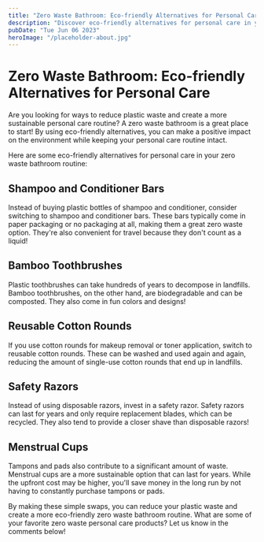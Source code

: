 ```yaml
---
title: "Zero Waste Bathroom: Eco-friendly Alternatives for Personal Care"
description: "Discover eco-friendly alternatives for personal care in your zero waste bathroom routine. Reduce plastic waste with these sustainable solutions."
pubDate: "Tue Jun 06 2023"
heroImage: "/placeholder-about.jpg"
---
```


# Zero Waste Bathroom: Eco-friendly Alternatives for Personal Care

Are you looking for ways to reduce plastic waste and create a more sustainable personal care routine? A zero waste bathroom is a great place to start! By using eco-friendly alternatives, you can make a positive impact on the environment while keeping your personal care routine intact.

Here are some eco-friendly alternatives for personal care in your zero waste bathroom routine:

## Shampoo and Conditioner Bars

Instead of buying plastic bottles of shampoo and conditioner, consider switching to shampoo and conditioner bars. These bars typically come in paper packaging or no packaging at all, making them a great zero waste option. They&#39;re also convenient for travel because they don&#39;t count as a liquid!

## Bamboo Toothbrushes

Plastic toothbrushes can take hundreds of years to decompose in landfills. Bamboo toothbrushes, on the other hand, are biodegradable and can be composted. They also come in fun colors and designs!

## Reusable Cotton Rounds

If you use cotton rounds for makeup removal or toner application, switch to reusable cotton rounds. These can be washed and used again and again, reducing the amount of single-use cotton rounds that end up in landfills.

## Safety Razors

Instead of using disposable razors, invest in a safety razor. Safety razors can last for years and only require replacement blades, which can be recycled. They also tend to provide a closer shave than disposable razors!

## Menstrual Cups

Tampons and pads also contribute to a significant amount of waste. Menstrual cups are a more sustainable option that can last for years. While the upfront cost may be higher, you&#39;ll save money in the long run by not having to constantly purchase tampons or pads.

By making these simple swaps, you can reduce your plastic waste and create a more eco-friendly zero waste bathroom routine. What are some of your favorite zero waste personal care products? Let us know in the comments below!